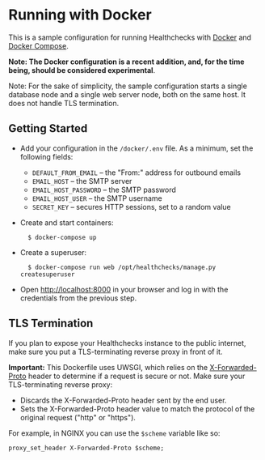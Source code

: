 # Running with Docker

This is a sample configuration for running Healthchecks with
[Docker](https://www.docker.com) and [Docker Compose](https://docs.docker.com/compose/).

**Note: The Docker configuration is a recent addition, and, for the time being,
should be considered experimental**.

Note: For the sake of simplicity, the sample configuration starts a single database
node and a single web server node, both on the same host. It does not handle TLS
termination.

## Getting Started

* Add your configuration in the `/docker/.env` file.
  As a minimum, set the following fields:
    * `DEFAULT_FROM_EMAIL` – the "From:" address for outbound emails
    * `EMAIL_HOST` – the SMTP server
    * `EMAIL_HOST_PASSWORD` – the SMTP password
    * `EMAIL_HOST_USER` – the SMTP username
    * `SECRET_KEY` – secures HTTP sessions, set to a random value
* Create and start containers:

        $ docker-compose up

* Create a superuser:

        $ docker-compose run web /opt/healthchecks/manage.py createsuperuser

* Open [http://localhost:8000](http://localhost:8000) in your browser and log in with
  the credentials from the previous step.

## TLS Termination

If you plan to expose your Healthchecks instance to the public internet, make sure you
put a TLS-terminating reverse proxy in front of it.

**Important:** This Dockerfile uses UWSGI, which relies on the [X-Forwarded-Proto](https://developer.mozilla.org/en-US/docs/Web/HTTP/Headers/X-Forwarded-Proto)
header to determine if a request is secure or not. Make sure your TLS-terminating
reverse proxy:

* Discards the X-Forwarded-Proto header sent by the end user.
* Sets the X-Forwarded-Proto header value to match the protocol of the original request
  ("http" or "https").

For example, in NGINX you can use the `$scheme` variable like so:

```
proxy_set_header X-Forwarded-Proto $scheme;
```